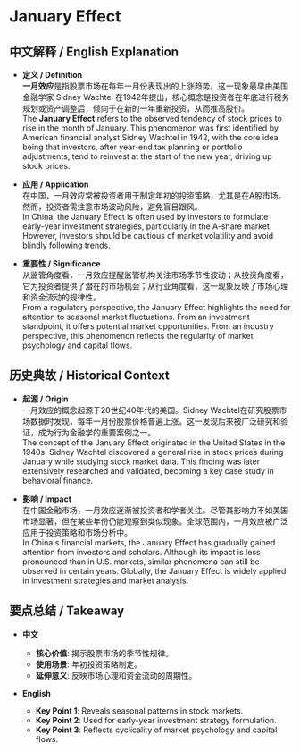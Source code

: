 # January Effect

## 中文解释 / English Explanation

* **定义 / Definition**  
  **一月效应**是指股票市场在每年一月份表现出的上涨趋势。这一现象最早由美国金融学家 Sidney Wachtel 在1942年提出，核心概念是投资者在年底进行税务规划或资产调整后，倾向于在新的一年重新投资，从而推高股价。  
  The **January Effect** refers to the observed tendency of stock prices to rise in the month of January. This phenomenon was first identified by American financial analyst Sidney Wachtel in 1942, with the core idea being that investors, after year-end tax planning or portfolio adjustments, tend to reinvest at the start of the new year, driving up stock prices.

* **应用 / Application**  
  在中国，一月效应常被投资者用于制定年初的投资策略，尤其是在A股市场。然而，投资者需注意市场波动风险，避免盲目跟风。  
  In China, the January Effect is often used by investors to formulate early-year investment strategies, particularly in the A-share market. However, investors should be cautious of market volatility and avoid blindly following trends.

* **重要性 / Significance**  
  从监管角度看，一月效应提醒监管机构关注市场季节性波动；从投资角度看，它为投资者提供了潜在的市场机会；从行业角度看，这一现象反映了市场心理和资金流动的规律性。  
  From a regulatory perspective, the January Effect highlights the need for attention to seasonal market fluctuations. From an investment standpoint, it offers potential market opportunities. From an industry perspective, this phenomenon reflects the regularity of market psychology and capital flows.

## 历史典故 / Historical Context

* **起源 / Origin**  
  一月效应的概念起源于20世纪40年代的美国。Sidney Wachtel在研究股票市场数据时发现，每年一月份股票价格普遍上涨。这一发现后来被广泛研究和验证，成为行为金融学的重要案例之一。  
  The concept of the January Effect originated in the United States in the 1940s. Sidney Wachtel discovered a general rise in stock prices during January while studying stock market data. This finding was later extensively researched and validated, becoming a key case study in behavioral finance.

* **影响 / Impact**  
  在中国金融市场，一月效应逐渐被投资者和学者关注。尽管其影响力不如美国市场显著，但在某些年份仍能观察到类似现象。全球范围内，一月效应被广泛应用于投资策略和市场分析中。  
  In China's financial markets, the January Effect has gradually gained attention from investors and scholars. Although its impact is less pronounced than in U.S. markets, similar phenomena can still be observed in certain years. Globally, the January Effect is widely applied in investment strategies and market analysis.

## 要点总结 / Takeaway

* **中文**  
  - **核心价值**: 揭示股票市场的季节性规律。
  - **使用场景**: 年初投资策略制定。
  - **延伸意义**: 反映市场心理和资金流动的周期性。

* **English**  
  - **Key Point 1**: Reveals seasonal patterns in stock markets.
  - **Key Point 2**: Used for early-year investment strategy formulation.
  - **Key Point 3**: Reflects cyclicality of market psychology and capital flows.